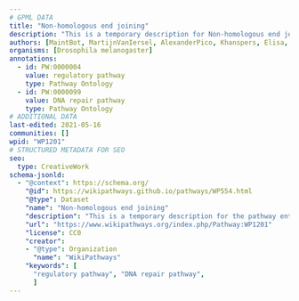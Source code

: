 ```yaml
---
# GPML DATA
title: "Non-homologous end joining"
description: "This is a temporary description for Non-homologous end joining"
authors: [MaintBot, MartijnVanIersel, AlexanderPico, Khanspers, Elisa, Eweitz]
organisms: [Drosophila melanogaster]
annotations:
  - id: PW:0000004
    value: regulatory pathway
    type: Pathway Ontology
  - id: PW:0000099
    value: DNA repair pathway
    type: Pathway Ontology
# ADDITIONAL DATA
last-edited: 2021-05-16
communities: []
wpid: "WP1201"
# STRUCTURED METADATA FOR SEO
seo:
  type: CreativeWork
schema-jsonld:
  - "@context": https://schema.org/
    "@id": https://wikipathways.github.io/pathways/WP554.html
    "@type": Dataset
    "name": "Non-homologous end joining"
    "description": "This is a temporary description for the pathway entitled: Non-homologous end joining"
    "url": "https://www.wikipathways.org/index.php/Pathway:WP1201"
    "license": CC0
    "creator":
    - "@type": Organization
      "name": "WikiPathways"
    "keywords": [
      "regulatory pathway", "DNA repair pathway",
      ]
---
```

